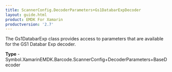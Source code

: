 ```yaml
---
title: ScannerConfig.DecoderParameters+Gs1DatabarExpDecoder
layout: guide.html
product: EMDK For Xamarin 
productversion: '2.7' 
---
```

The Gs1DatabarExp class provides access to parameters that are available for the GS1 Databar Exp decoder.

**Type** - Symbol.XamarinEMDK.Barcode.ScannerConfig+DecoderParameters+BaseDecoder


